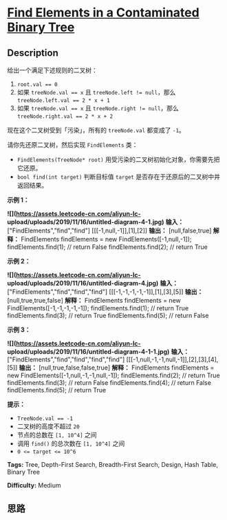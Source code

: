 # [Find Elements in a Contaminated Binary Tree][title]

## Description

给出一个满足下述规则的二叉树：

  1. `root.val == 0`
  2. 如果 `treeNode.val == x` 且 `treeNode.left != null`，那么 `treeNode.left.val == 2 * x + 1`
  3. 如果 `treeNode.val == x` 且 `treeNode.right != null`，那么 `treeNode.right.val == 2 * x + 2`

现在这个二叉树受到「污染」，所有的 `treeNode.val` 都变成了 `-1`。

请你先还原二叉树，然后实现 `FindElements` 类：

  * `FindElements(TreeNode* root)` 用受污染的二叉树初始化对象，你需要先把它还原。
  * `bool find(int target)` 判断目标值 `target` 是否存在于还原后的二叉树中并返回结果。



**示例 1：**

**![](https://assets.leetcode-cn.com/aliyun-lc-
upload/uploads/2019/11/16/untitled-diagram-4-1.jpg)**
            **输入：**    ["FindElements","find","find"]    [[[-1,null,-1]],[1],[2]]    **输出：**    [null,false,true]    **解释：**    FindElements findElements = new FindElements([-1,null,-1]);     findElements.find(1); // return False     findElements.find(2); // return True 

**示例 2：**

**![](https://assets.leetcode-cn.com/aliyun-lc-
upload/uploads/2019/11/16/untitled-diagram-4.jpg)**
            **输入：**    ["FindElements","find","find","find"]    [[[-1,-1,-1,-1,-1]],[1],[3],[5]]    **输出：**    [null,true,true,false]    **解释：**    FindElements findElements = new FindElements([-1,-1,-1,-1,-1]);    findElements.find(1); // return True    findElements.find(3); // return True    findElements.find(5); // return False

**示例 3：**

**![](https://assets.leetcode-cn.com/aliyun-lc-
upload/uploads/2019/11/16/untitled-diagram-4-1-1.jpg)**
            **输入：**    ["FindElements","find","find","find","find"]    [[[-1,null,-1,-1,null,-1]],[2],[3],[4],[5]]    **输出：**    [null,true,false,false,true]    **解释：**    FindElements findElements = new FindElements([-1,null,-1,-1,null,-1]);    findElements.find(2); // return True    findElements.find(3); // return False    findElements.find(4); // return False    findElements.find(5); // return True    



**提示：**

  * `TreeNode.val == -1`
  * 二叉树的高度不超过 `20`
  * 节点的总数在 `[1, 10^4]` 之间
  * 调用 `find()` 的总次数在 `[1, 10^4]` 之间
  * `0 <= target <= 10^6`


**Tags:** Tree, Depth-First Search, Breadth-First Search, Design, Hash Table, Binary Tree

**Difficulty:** Medium

## 思路

[title]: https://leetcode-cn.com/problems/find-elements-in-a-contaminated-binary-tree
